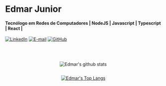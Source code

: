 # Edmar Junior

#### Tecnólogo em Redes de Computadores | NodeJS | Javascript | Typescript | React |

[![LinkedIn](https://img.shields.io/badge/linkedin-%230077B5.svg?style=for-the-badge&logo=linkedin&logoColor=white)](https://www.linkedin.com/in/edmar-vieira-57ab11237/)
[![E-mail](https://img.shields.io/badge/-Email-0077B5?style=for-the-badge&logo=microsoft-outlook&logoColor=white)](mailto:edmarvieira003@gmail.com)
[![GitHub](https://img.shields.io/badge/GitHub-0077B5?style=for-the-badge&logo=github&logoColor=white)](https://github.com/edmar229)

#

<div style="display:flex;padding:10px;margin:10px;align-items:center;flex-direction:column">

![Edmar's github stats](https://github-readme-stats.vercel.app/api?username=edmar229&show_icons=true&theme=dark)

[![Edmar's Top Langs](https://github-readme-stats.vercel.app/api/top-langs/?username=edmar229&layout=compact&theme=dark)](https://github.com/anuraghazra/github-readme-stats)

</div>

#
